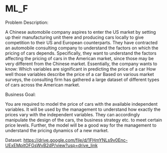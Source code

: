 # ML_F
Problem Description:

A Chinese automobile company aspires to enter the US market by setting up their manufacturing unit there and producing cars locally to give competition to their US and European counterparts. They have contracted an automobile consulting company to understand the factors on which the pricing of cars depends. Specifically, they want to understand the factors affecting the pricing of cars in the American market, since those may be very different from the Chinese market. Essentially, the company wants to know:
Which variables are significant in predicting the price of a car
How well those variables describe the price of a car
Based on various market surveys, the consulting firm has gathered a large dataset of different types of cars across the American market.

Business Goal:

You are required to model the price of cars with the available independent variables. It will be used by the management to understand how exactly the prices vary with the independent variables. They can accordingly manipulate the design of the cars, the business strategy etc. to meet certain price levels. Further, the model will be a good way for the management to
understand the pricing dynamics of a new market.

Dataset:  https://drive.google.com/file/d/1FHmYNLs9v0Enc-UExEMpitOFGsWvB2dP/view?usp=drive_link
